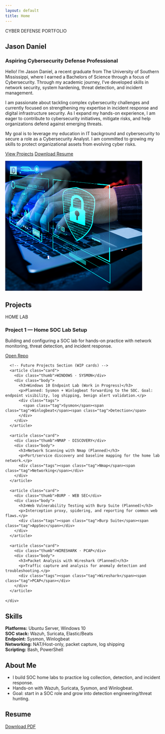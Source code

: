 ```yaml
---
layout: default
title: Home
---
```


<section class="hero">
  <div class="container hero-grid">
    <div>
      <div class="kicker">CYBER DEFENSE PORTFOLIO</div>
      <h1>Jason Daniel</h1>
      <h3>Aspiring Cybersecurity Defense Professional</h3>
      <p>Hello! I’m Jason Daniel, a recent graduate from The University of Southern Mississippi, where I earned a Bachelors of Science through a focus of Cybersecurity. Through my academic journey, I’ve developed skills in network security, system hardening, threat detection, and incident management.

I am passionate about tackling complex cybersecurity challenges and currently focused on strengthening my expertise in incident response and digital infrastructure security. As I expand my hands-on experience, I am eager to contribute to cybersecurity initiatives, mitigate risks, and help organizations defend against emerging threats.

My goal is to leverage my education in IT background and cybersecurity  to secure a role as a Cybersecurity Analyst. I am committed to growing my skills to protect organizational assets from evolving cyber risks.</p>
      <div class="cta-group">
        <a class="btn btn-primary" href="#projects">View Projects</a>
        <a class="btn btn-outline" href="/resume/Jason-Daniel-Resume.pdf">Download Resume</a>
      </div>
</div>
   
  
<div class="panel image-panel">
  <img src="/assets/img/img-defense.png" 
       alt="Jason Daniel Cyber Portfolio" />
</div>



  </div>
</section>

<section id="projects" class="section">
  <div class="container">
    <h2>Projects</h2>
    <div class="grid">

 <!-- Project 1 -->
<article class="card">
  <div class="thumb">HOME LAB</div>
  <div class="body">
    <h3>Project 1 — Home SOC Lab Setup</h3>
    <p>Building and configuring a SOC lab for hands-on practice with network monitoring, threat detection, and incident response.</p>
    <div class="actions">
      <a class="btn btn-primary" href="/projects/home-soc-labs.html">Open Repo</a>
    </div>
  </div>
</article>


      <!-- Future Projects Section (WIP cards) -->
      <article class="card">
        <div class="thumb">WINDOWS · SYSMON</div>
        <div class="body">
          <h3>Windows 10 Endpoint Lab (Work in Progress)</h3>
          <p>Planned: Sysmon + Winlogbeat forwarding to the SOC. Goal: endpoint visibility, log shipping, benign alert validation.</p>
          <div class="tags">
            <span class="tag">Sysmon</span><span class="tag">Winlogbeat</span><span class="tag">Detection</span>
          </div>
        </div>
      </article>

      <article class="card">
        <div class="thumb">NMAP · DISCOVERY</div>
        <div class="body">
          <h3>Network Scanning with Nmap (Planned)</h3>
          <p>Port/service discovery and baseline mapping for the home lab network.</p>
          <div class="tags"><span class="tag">Nmap</span><span class="tag">Networking</span></div>
        </div>
      </article>

      <article class="card">
        <div class="thumb">BURP · WEB SEC</div>
        <div class="body">
          <h3>Web Vulnerability Testing with Burp Suite (Planned)</h3>
          <p>Interception proxy, spidering, and reporting for common web flaws.</p>
          <div class="tags"><span class="tag">Burp Suite</span><span class="tag">AppSec</span></div>
        </div>
      </article>

      <article class="card">
        <div class="thumb">WIRESHARK · PCAP</div>
        <div class="body">
          <h3>Packet Analysis with Wireshark (Planned)</h3>
          <p>Traffic capture and analysis for anomaly detection and troubleshooting.</p>
          <div class="tags"><span class="tag">Wireshark</span><span class="tag">PCAP</span></div>
        </div>
      </article>

    </div>
  </div>
</section>

<section id="skills" class="section">
  <div class="container split">
    <div class="box">
      <h2>Skills</h2>
      <p><strong>Platforms:</strong> Ubuntu Server, Windows 10<br>
      <strong>SOC stack:</strong> Wazuh, Suricata, Elastic/Beats<br>
      <strong>Endpoint:</strong> Sysmon, Winlogbeat<br>
      <strong>Networking:</strong> NAT/Host-only, packet capture, log shipping<br>
      <strong>Scripting:</strong> Bash, PowerShell</p>
    </div>
    <div class="box" id="about">
      <h2>About Me</h2>
      <ul>
        <li>I build SOC home labs to practice log collection, detection, and incident response.</li>
        <li>Hands-on with Wazuh, Suricata, Sysmon, and Winlogbeat.</li>
        <li>Goal: start in a SOC role and grow into detection engineering/threat hunting.</li>
      </ul>
    </div>
  </div>
</section>

<section class="section">
  <div class="container">
    <h2>Resume</h2>
    <p><a class="btn btn-outline" href="/resume/Jason-Daniel-Resume.pdf">Download PDF</a></p>
  </div>
</section>
